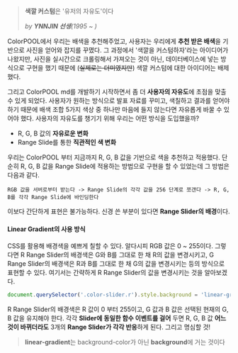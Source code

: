 > **색깔 커스텀**은 '유저의 자유도'이다
>
> *by **YNNJIN 선생**(1995 ~ )*

ColorPOOL에서 우리는 배색을 추천해주었고, 사용자는 우리에게 **추천 받은 배색**을 기반으로 사진을 얻어와 잡지를 꾸몄다. 그 과정에서 '색깔을 커스텀하자'라는 아이디어가 나왔지만, 사진을 실시간으로 크롤링해서 가져오는 것이 아닌, 데이터베이스에 넣는 방식으로 구현을 했기 때문에 (~~실제로는 더미였지만~~) 색깔 커스텀에 대한 아이디어는 배제했다.

그리고 ColorPOOL md를 개발하기 시작하면서 좀 더 **사용자의 자유도**에 초점을 맞출 수 있게 되었다. 사용자가 원하는 방식으로 발표 자료를 꾸미고, 색칠하고 결과를 얻어야 하기 때문에 배색 조합 5가지 색상 중 하나만 마음에 들지 않는다면 자유롭게 바꿀 수 있어야 했다. 사용자의 자유도를 챙기기 위해 우리는 어떤 방식을 도입했을까?

- R, G, B 값의 **자유로운 변화**
- Range Slide를 통한 **직관적인 색 변화**

우리는 ColorPOOL 부터 지금까지 R, G, B 값을 기반으로 색을 추천하고 적용했다. 단순히 R, G, B 값을  Range Slide에 적용하는 방법으로 구현을 할 수 있었는데 그 방법은 다음과 같다.

`RGB 값을 서버로부터 받는다 -> Range Slide의 각각 값을 256 단계로 쪼갠다 -> R, G, B를 각각 Range Slide에 바인딩한다`

이보다 간단하게 표현은 불가능하다. 신경 쓴 부분이 있다면 **Range Slider의 배경**이다.

#### Linear Gradient의 사용 방식

CSS를 활용해 배경색을 예쁘게 칠할 수 있다. 알다시피 RGB 값은 0 ~ 255이다. 그렇다면 R Range Slider의 배경색은 G와 B를 그대로 한 채 R의 값을 변경시키고, G Range Slider의 배경색은 R과 B를 그대로 한 채 G의 값을 변경시키는 등의 방식으로 표현할 수 있다. 여기서는 간략하게 R Range Slider의 값을 변경시키는 것을 알아보겠다.

```javascript
document.querySelector('.color-slider.r').style.background = 'linear-gradient(to right, rgb(0, ' + this.g + ', ' + this.b + '), rgb(255, ' + this.g + ', ' + this.b + '))'
```

R Range Slider의 배경색은 R 값이 0 부터 255이고, G 값과 B 값은 선택된 현재의 G, B 값을 유지해야 한다. 각각 **Slider에 동일한 함수 이벤트를 걸어** 두면 R, G, B 값 **어느 것이 바뀌더라도** 3개의 **Range Slider가 각각 반응**하게 된다. 그리고 명심할 것!

> **linear-gradient**는 background-color가 아닌 **background**에 거는 것이다